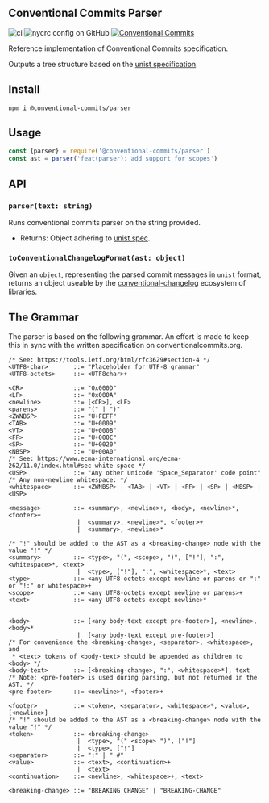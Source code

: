 ## Conventional Commits Parser

![ci](https://github.com/conventional-commits/parser/workflows/ci/badge.svg)
![nycrc config on GitHub](https://img.shields.io/nycrc/conventional-commits/parser)
[![Conventional Commits](https://img.shields.io/badge/Conventional%20Commits-1.0.0-yellow.svg)](https://conventionalcommits.org)

Reference implementation of Conventional Commits specification.

Outputs a tree structure based on the
[unist specification](https://github.com/syntax-tree/unist).

## Install

```
npm i @conventional-commits/parser
```

## Usage

```js
const {parser} = require('@conventional-commits/parser')
const ast = parser('feat(parser): add support for scopes')
```

## API

### `parser(text: string)`

Runs conventional commits parser on the string provided.

* Returns: Object adhering to [unist spec](https://github.com/syntax-tree/unist).

### `toConventionalChangelogFormat(ast: object)`

Given an `object`, representing the parsed commit messages in `unist` format,
returns an object useable by the [conventional-changelog](https://github.com/conventional-changelog/conventional-changelog) ecosystem of libraries.

## The Grammar

The parser is based on the following grammar. An effort is made to keep this
in sync with the written specification on conventionalcommits.org.

```ebnf
/* See: https://tools.ietf.org/html/rfc3629#section-4 */
<UTF8-char>       ::= "Placeholder for UTF-8 grammar"
<UTF8-octets>     ::= <UTF8char>+

<CR>              ::= "0x000D"
<LF>              ::= "0x000A"
<newline>         ::= [<CR>], <LF>
<parens>          ::= "(" | ")"
<ZWNBSP>          ::= "U+FEFF"
<TAB>             ::= "U+0009"
<VT>              ::= "U+000B"
<FF>              ::= "U+000C"
<SP>              ::= "U+0020"
<NBSP>            ::= "U+00A0"
/* See: https://www.ecma-international.org/ecma-262/11.0/index.html#sec-white-space */
<USP>             ::= "Any other Unicode 'Space_Separator' code point"
/* Any non-newline whitespace: */
<whitespace>      ::= <ZWNBSP> | <TAB> | <VT> | <FF> | <SP> | <NBSP> | <USP>

<message>         ::= <summary>, <newline>+, <body>, <newline>*, <footer>+
                   |  <summary>, <newline>*, <footer>+
                   |  <summary>, <newline>*

/* "!" should be added to the AST as a <breaking-change> node with the value "!" */
<summary>         ::= <type>, "(", <scope>, ")", ["!"], ":", <whitespace>*, <text>
                   |  <type>, ["!"], ":", <whitespace>*, <text>
<type>            ::= <any UTF8-octets except newline or parens or ":" or "!:" or whitespace>+
<scope>           ::= <any UTF8-octets except newline or parens>+
<text>            ::= <any UTF8-octets except newline>*


<body>            ::= [<any body-text except pre-footer>], <newline>, <body>*
                   |  [<any body-text except pre-footer>]
/* For convenience the <breaking-change>, <separator>, <whitespace>, and
 * <text> tokens of <body-text> should be appended as children to <body> */
<body-text>       ::= [<breaking-change>, ":", <whitespace>*], text
/* Note: <pre-footer> is used during parsing, but not returned in the AST. */
<pre-footer>      ::= <newline>*, <footer>+

<footer>          ::= <token>, <separator>, <whitespace>*, <value>, [<newline>]
/* "!" should be added to the AST as a <breaking-change> node with the value "!" */
<token>           ::= <breaking-change>
                   |  <type>, "(" <scope> ")", ["!"]
                   |  <type>, ["!"]
<separator>       ::= ":" | " #"
<value>           ::= <text>, <continuation>+
                   |  <text>
<continuation>    ::= <newline>, <whitespace>+, <text>

<breaking-change> ::= "BREAKING CHANGE" | "BREAKING-CHANGE"
```
